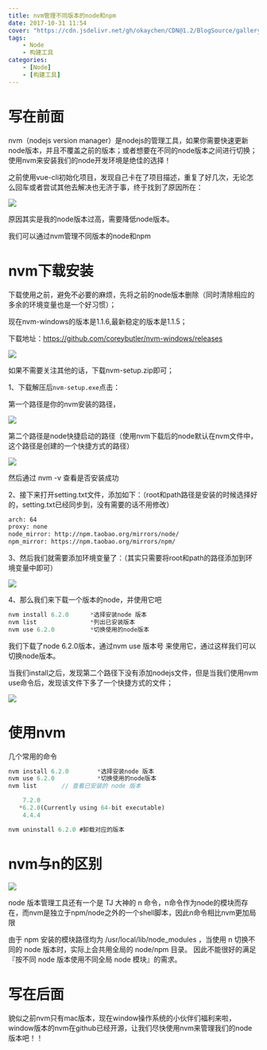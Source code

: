 ```yaml
---
title: nvm管理不同版本的node和npm
date: 2017-10-31 11:54
cover: "https://cdn.jsdelivr.net/gh/okaychen/CDN@1.2/BlogSource/gallery/thumb_048.jpg"
tags:
    - Node
    - 构建工具
categories:
    - [Node]
    - [构建工具]
---
```


# 写在前面
nvm（nodejs version manager）是nodejs的管理工具，如果你需要快速更新node版本，并且不覆盖之前的版本；或者想要在不同的node版本之间进行切换；使用nvm来安装我们的node开发环境是绝佳的选择！

之前使用vue-cli初始化项目，发现自己卡在了项目描述，重复了好几次，无论怎么回车或者尝试其他去解决也无济于事，终于找到了原因所在：

<fancybox>![](https://www.chenqaq.com/assets/cnblogs_img/1140602-20171019214302302-521744711.png)</fancybox>

原因其实是我的node版本过高，需要降低node版本。

我们可以通过nvm管理不同版本的node和npm

<!-- more -->

# nvm下载安装
下载使用之前，避免不必要的麻烦，先将之前的node版本删除（同时清除相应的多余的环境变量也是一个好习惯）；

现在nvm-windows的版本是1.1.6,最新稳定的版本是1.1.5；

下载地址：https://github.com/coreybutler/nvm-windows/releases

<fancybox>![](https://www.chenqaq.com/assets/cnblogs_img/1140602-20171019215514537-69035209.png)</fancybox>

如果不需要关注其他的话，下载nvm-setup.zip即可；

1、下载解压后`nvm-setup.exe`点击：

第一个路径是你的nvm安装的路径，

<fancybox>![](https://www.chenqaq.com/assets/cnblogs_img/1140602-20171019220054146-64403248.png)</fancybox>

第二个路径是node快捷启动的路径（使用nvm下载后的node默认在nvm文件中，这个路径是创建的一个快捷方式的路径）

<fancybox>![](https://www.chenqaq.com/assets/cnblogs_img/1140602-20171019220105302-292023429.png)</fancybox>

然后通过 nvm -v 查看是否安装成功


2、接下来打开setting.txt文件，添加如下：（root和path路径是安装的时候选择好的，setting.txt已经同步到，没有需要的话不用修改）

```txt
arch: 64  
proxy: none
node_mirror: http://npm.taobao.org/mirrors/node/ 
npm_mirror: https://npm.taobao.org/mirrors/npm/
```

3、然后我们就需要添加环境变量了：（其实只需要将root和path的路径添加到环境变量中即可）

<fancybox>![](https://www.chenqaq.com/assets/cnblogs_img/1140602-20171019221440084-761086446.png)</fancybox>

4、那么我们来下载一个版本的node，并使用它吧

```js
nvm install 6.2.0      *选择安装node 版本
nvm list               *列出已安装版本
nvm use 6.2.0          *切换使用的node版本  
```
我们下载了node 6.2.0版本，通过nvm use 版本号 来使用它，通过这样我们可以切换node版本。

当我们install之后，发现第二个路径下没有添加nodejs文件，但是当我们使用nvm use命令后，发现该文件下多了一个快捷方式的文件；

<fancybox>![](https://www.chenqaq.com/assets/cnblogs_img/1140602-20171019222010193-694967683.png)</fancybox>

# 使用nvm
几个常用的命令

```js
nvm install 6.2.0        *选择安装node 版本
nvm use 6.2.0            *切换使用的node版本  
nvm list       // 查看已安装的 node 版本

    7.2.0
   *6.2.0(Currently using 64-bit executable)
    4.4.4 

nvm uninstall 6.2.0 #卸载对应的版本
```

# nvm与n的区别

<fancybox>![](https://www.chenqaq.com/assets/cnblogs_img/1140602-20171031114855215-135312981.png)</fancybox>

node 版本管理工具还有一个是 TJ 大神的 n 命令，n命令作为node的模块而存在，而nvm是独立于npm/node之外的一个shell脚本，因此n命令相比nvm更加局限

由于 npm 安装的模块路径均为 /usr/local/lib/node_modules ，当使用 n 切换不同的 node 版本时，实际上会共用全局的 node/npm 目录。 因此不能很好的满足『按不同 node 版本使用不同全局 node 模块』的需求。

# 写在后面
貌似之前nvm只有mac版本，现在window操作系统的小伙伴们福利来啦，window版本的nvm在github已经开源，让我们尽快使用nvm来管理我们的node版本吧！！

 